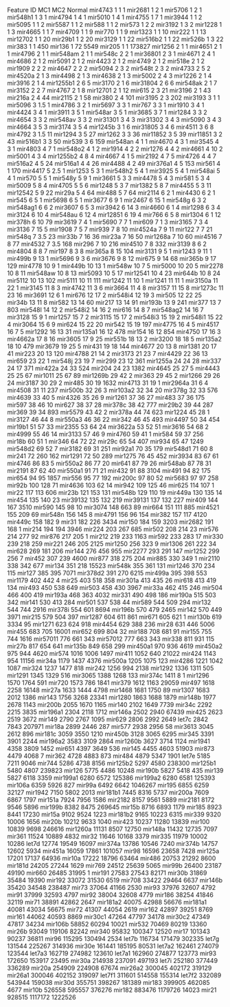 Feature ID	MC1	MC2	Normal
mir4743 	1	1	1
mir2681 	1	2	1
mir5706 	1	2	1
mir548h1 	1	3	1
mir4794 	1	4	1
mir5010 	1	4	1
mir4755 	1	7	1
mir3944 	1	1	2
mir5095 	1	1	2
mir5587 	1	1	2
mir588 	1	1	2
mir573 	1	2	2
mir3192 	1	3	2
mir1228 	1	1	3
mir4665 	1	1	7
mir4709 	1	1	9
mir770 	1	1	9
mir1323 	1	1	10
mir222 	1	1	13
mir12702 	1	1	20
mir29b1 	1	2	20
mir3129 	1	1	22
mir516b2 	1	1	22
mir526b 	1	3	22
mir383 	1	1	450
mir136 	1	72	5549
mir205 	1	1	173827
mir1256 	2	1	1
mir4651 	2	1	1
mir4796 	2	1	1
mir548am 	2	1	1
mir548c 	2	2	1
mir36801 	2	3	1
mir4671 	2	4	1
mir4686 	2	1	2
mir5091 	2	1	2
mir4423 	2	1	2
mir4749 	2	1	2
mir518e 	2	1	2
mir1909 	2	2	2
mir4647 	2	2	2
mir5094 	2	3	2
mir548t 	2	3	2
mir4733 	2	5	2
mir4520a 	2	1	3
mir4498 	2	1	3
mir4638 	2	1	3
mir5002 	2	4	3
mir1226 	2	1	4
mir3916 	2	1	4
mir1255b1 	2	6	5
mir3170 	2	1	6
mir31804 	2	6	6
mir548ak 	2	1	7
mir3152 	2	2	7
mir4767 	2	1	8
mir12701 	2	1	12
mir615 	2	3	21
mir3196 	2	1	43
mir216a 	2	4	44
mir2115 	2	1	58
mir380 	2	4	101
mir3195 	2	3	202
mir3193 	3	1	1
mir5096 	3	1.5	1
mir4786 	3	2	1
mir5697 	3	3	1
mir767 	3	3	1
mir1910 	3	4	1
mir4424 	3	4	1
mir3911 	3	5	1
mir548ar 	3	5	1
mir3685 	3	7	1
mir1284 	3	3	2
mir4654 	3	3	2
mir548av 	3	3	2
mir31301 	3	4	3
mir31302 	3	4	3
mir5090 	3	4	3
mir4664 	3	5	3
mir3174 	3	5	4
mir1245b 	3	1	6
mir31805 	3	4	6
mir4511 	3	6	8
mir4792 	3	1.5	11
mir1294 	3	5	27
mir1262 	3	3	36
mir11852 	3	5	39
mir11851 	3	2	43
mir516b1 	3	3	50
mir539 	3	6	159
mir548an 	4	1	1
mir4670 	4	3	1
mir3545 	4	3	1
mir4803 	4	7	1
mir548o2 	4	1	2
mir1914 	4	2	2
mir1276 	4	4	2
mir4661 	4	10	2
mir5001 	4	3	4
mir1255b2 	4	8	4
mir4667 	4	1	5
mir2192 	4	7	5
mir4726 	4	4	7
mir516a2 	4	5	24
mir516a1 	4	4	26
mir4488 	4	2	49
mir376a1 	4	5	153
mir561 	4	1	170
mir4417 	5	2.5	1
mir1253 	5	3	1
mir548h2 	5	4	1
mir3925 	5	4	1
mir548ai 	5	4	1
mir570 	5	5	1
mir548y 	5	9	1
mir3661 	5	3	3
mir4478 	5	4	3
mir581 	5	3	4
mir5009 	5	8	4
mir4705 	5	5	6
mir1248 	5	3	7
mir1382 	5	8	7
mir4455 	5	3	11
mir12542 	5	9	22
mir29a 	5	4	64
mir488 	5	7	64
mir2114 	6	2	1
mir4430 	6	2	1
mir545 	6	5	1
mir5698 	6	5	1
mir3677 	6	9	1
mir2467 	6	15	1
mir548g 	6	3	2
mir548ag1 	6	6	2
mir3607 	6	5	3
mir3942 	6	14	3
mir4660 	6	1	4
mir1298 	6	3	4
mir3124 	6	10	4
mir548au 	6	12	4
mir12851 	6	19	4
mir766 	6	5	8
mir1304 	6	1	12
mir378h 	6	10	79
mir3619 	7	4	1
mir5690 	7	7	1
mir609 	7	1	3
mir3165 	7	3	4
mir3136 	7	15	5
mir1908 	7	5	7
mir939 	7	8	10
mir4524a 	7	9	11
mir122 	7	7	21
mir548q 	7	3.5	23
mir33b 	7	16	36
mir23a 	7	16	50
mir1268a 	7	10	60
mir4516 	7	8	77
mir4532 	7	3.5	168
mir296 	7	10	216
mir4510 	7	8	332
mir3139 	8	6	2
mir4804 	8	8	7
mir197 	8	3	8
mir365a 	8	15	104
mir3131 	9	5	1
mir1243 	9	11	1
mir499b 	9	13	1
mir5696 	9	3	6
mir3676 	9	8	12
mir675 	9	14	68
mir365b 	9	17	129
mir4778 	10	9	1
mir449b 	10	13	1
mir548w 	10	7	5
mir5000 	10	20	5
mir2278 	10	8	11
mir548aw 	10	8	13
mir5093 	10	5	17
mir12541 	10	4	23
mir644b 	10	8	24
mir5112 	10	13	102
mir5111 	10	11	111
mir1242 	11	10	1
mir1241 	11	11	1
mir3150a 	11	22	1
mir3145 	11	8	3
mir4742 	11	3	6
mir3664 	11	4	8
mir3157 	11	15	8
mir1273c 	11	23	16
mir3691 	12	6	1
mir676 	12	17	2
mir548i4 	12	19	3
mir505 	12	22	25
mir34b 	13	11	8
mir582 	13	14	60
mir217 	13	14	91
mir193b 	13	9	241
mir377 	13	7	803
mir548l 	14	12	2
mir548i2 	14	16	2
mir616 	14	8	7
mir548ag2 	14	16	7
mir3128 	15	9	1
mir1257 	15	7	2
mir3115 	15	17	2
mir548i3 	15	19	2
mir548i1 	15	22	4
mir3064 	15	6	9
mir624 	15	22	20
mir542 	15	19	197
mir4775 	16	4	5
mir4517 	16	7	5
mir1292 	16	13	31
mir135a1 	16	12	478
mir154 	16	12	854
mir4750 	17	16	3
mir4662a 	17	8	16
mir3605 	17	9	25
mir551b 	18	13	2
mir3200 	18	18	5
mir135a2 	18	10	479
mir3679 	19	25	5
mir431 	19	18	144
mir4677 	20	13	8
mir1381 	20	17	41
mir223 	20	13	120
mir4788 	21	14	2
mir3173 	21	23	7
mir4429 	22	36	13
mir659 	23	22	1
mir548j 	23	19	7
mir299 	23	12	361
mir1255a 	24	24	28
mir337 	24	17	371
mir422a 	24	33	524
mir204 	24	23	1382
mir4645 	25	27	5
mir4443 	25	25	67
mir1011 	25	67	89
mir1269b 	29	42	2
mir363 	29	45	2
mir1266 	29	26	24
mir3187 	30	29	2
mir485 	30	19	1632
mir4713 	31	19	1
mir2964a 	31	6	4
mir4508 	31	11	237
mir500b 	32	26	3
mir103a2 	32	34	20
mir378g 	32	33	576
mir4639 	33	40	5
mir4326 	35	26	9
mir1261 	37	36	27
mir483 	37	36	175
mir597 	38	46	10
mir627 	38	37	28
mir378c 	38	42	777
mir29b2 	39	44	287
mir369 	39	34	893
mir5579 	43	42	2
mir378a 	44	74	623
mir1224 	45	28	1
mir3127 	46	44	8
mir550a3 	46	36	22
mir342 	46	45	493
mir4497 	50	34	454
mir19b1 	51	57	33
mir2355 	53	64	24
mir3622a 	53	52	51
mir3616 	54	68	2
mir4999 	55	46	14
mir3133 	57	46	9
mir4760 	59	41	1
mir584 	59	37	256
mir18b 	60	51	1
mir346 	64	72	22
mir29c 	65	54	407
mir934 	65	47	1249
mir548d2 	69	52	7
mir3182 	69	31	251
mir92a1 	70	35	179
mir548d1 	71	60	8
mir241 	72	260	162
mir1291 	72	50	289
mir1275 	76	45	452
mir3934 	83	67	61
mir4746 	86	83	5
mir550a2 	86	77	20
mir641 	87	79	26
mir548ab 	87	78	31
mir2191 	87	62	40
mir550a1 	91	71	21
mir432 	91	88	3104
mir491 	94	82	175
mir654 	94	95	1857
mir556 	95	77	192
mir200c 	97	80	52
mir5683 	97	97	258
mir92b 	100	128	71
mir4636 	103	62	14
mir942 	109	125	46
mir625 	114	107	1
mir22 	117	113	606
mir23b 	121	153	131
mir548b 	129	110	19
mir449a 	130	135	14
mir454 	135	140	23
mir39132 	135	132	219
mir39131 	137	132	227
mir409 	144	167	3510
mir590 	145	98	10
mir3074 	148	663	89
mir664 	151	111	885
mir4521 	155	209	69
mir548n 	156	145	8
mir4791 	156	96	154
mir382 	157	117	4120
mir449c 	158	182	9
mir31 	182	226	3434
mir150 	184	159	3203
mir2682 	191	168	1
mir214 	194	194	3946
mir224 	203	267	685
mir502 	208	214	23
mir576 	214	277	92
mir876 	217	205	1
mir212 	219	233	1163
mir592 	233	283	17
mir330 	239	218	259
mir221 	246	205	2125
mir1250 	256	323	9
mir1306 	261	222	34
mir628 	269	181	206
mir144 	276	456	955
mir2277 	293	291	147
mir1252 	299	256	7
mir452 	307	239	4600
mir877 	318	275	204
mir885 	330	349	1
mir2110 	338	342	677
mir134 	351	218	15523
mir548k 	355	361	131
mir1246 	370	234	115
mir127 	385	395	7071
mir378d2 	391	270	6215
mir499a 	395	398	553
mir1179 	402	442	4
mir25   	403	518	358
mir301a 	413	435	26
mir618 	413	419	134
mir493 	450	538	649
mir503 	458	430	3967
mir33a 	462	415	246
mir504 	466	400	419
mir193a 	468	363	4032
mir331 	490	498	186
mir190a 	515	503	342
mir141 	530	413	284
mir501 	537	538	44
mir589 	544	509	294
mir132 	544	744	2916
mir378i 	554	601	8694
mir196b 	570	479	2465
mir142 	570	449	3971
mir215 	579	504	397
mir1287 	604	611	861
mir671 	605	621	1
mir130b 	619	3334	95
mir1271 	623	624	918
mir4454 	629	388	236
mir28 	631	446	5006
mir455 	683	705	16001
mir652 	699	804	32
mir188 	708	681	91
mir155 	755	744	1616
mir57011 	776	661	343
mir57012 	777	663	343
mir338 	811	931	115
mir27b 	817	654	641
mir135b 	849	658	299
mir450a1 	970	936	4619
mir450a2 	975	944	4620
mir574 	1016	1006	1497
mir411 	1052	640	21022
mir424 	1143	954	11156
mir34a 	1179	1437	4376
mir500a 	1205	1075	123
mir4286 	1221	1042	1087
mir324 	1237	1477	818
mir242 	1256	994	2138
mir1292 	1336	1311	505
mir1291 	1345	1329	516
mir3065 	1388	1268	133
mir374c 	1411	8	1
mir1296 	1570	1764	591
mir720 	1573	786	1841
mir379 	1612	1163	29059
mir497 	1618	2258	16148
mir27a 	1633	1444	4798
mir1468 	1681	1750	89
mir1307 	1683	2012	1386
mir143 	1756	3268	23341
mir1280 	1863	1688	1879
mir148b 	1977	2678	1143
mir200b 	2055	1670	1165
mir140 	2102	1649	7739
mir34c 	2292	2215	3835
mir196a1 	2304	2118	1712
mir146a 	2502	2940	67439
mir425 	2623	2519	3672
mir149 	2790	2767	1095
mir629 	2806	2992	2649
let7c  	2842	7843	207971
mir18a 	2899	2446	287
mir577 	2938	2956	58
mir3613 	3045	2612	896
mir181c 	3059	3550	1210
mir450b 	3128	3065	6295
mir345 	3391	3901	2244
mir196a2 	3583	3109	2864
mir1260b 	3627	3714	1124
mir1941 	4358	3809	1452
mir651 	4397	3649	536
mir145 	4455	4603	51903
mir873 	4479	4068	7
mir362 	4728	4883	873
mir484 	4879	5347	1901
let7e 	5185	7211	9046
mir744 	5286	4738	8156
mir125b2 	5297	4580	238300
mir125b1 	5480	4807	239823
mir126 	5775	4486	10248
mir190b 	5827	5418	435
mir139 	5827	6118	3359
mir199a1 	6280	6572	125386
mir199a2 	6280	6581	125393
mir106a 	6359	5926	827
mir99a 	6492	6642	1046267
mir195 	6855	6259	32127
mir1942 	7150	5802	2013
mir181b1 	7445	8316	5737
mir200a 	7609	6867	1797
mir151a 	7924	7956	1586
mir2182 	8157	9561	5889
mir2181 	8172	9546	5896
mir199b 	8382	8475	269645
mir15b 	8716	6893	1179
mir185 	8923	8441	17230
mir15a 	9102	9524	1223
mir181b2 	9165	10223	6315
mir339 	9320	10006	1656
mir20b 	10212	9633	1040
mir423 	10237	11280	13839
mir100 	10839	9698	246616
mir1260a 	11131	8507	12750
mir148a 	11432	12735	7097
mir361 	11524	10889	4832
mir32 	11646	10168	3379
mir335 	11979	10002	10286
let7d 	12774	19549	16097
mir374a 	13786	10546	7240
mir374b 	14757	12602	5934
mir451a 	16059	17861	101057
mir98 	16596	23658	7428
mir125a 	17201	17137	64936
mir10a 	17222	18796	63464
mir486 	20753	21292	8600
mir181d 	24205	27244	1629
mir769 	24512	25639	5065
mir99b 	26400	23187	49190
mir660 	26485	31995	1
mir191 	27583	27543	82171
mir30b 	31869	35484	19390
mir192 	33072	31530	6519
mir708 	33422	29464	6637
mir146b 	35420	34548	238487
mir73 	37064	41166	2530
mir93 	37976	32607	4792
mir91 	37999	32593	4797
mir92 	38004	32608	4779
mir186 	38254	41846	32119
mir71 	38891	42862	2647
mir181a2 	40075	42988	56676
mir181a1 	40081	43034	56675
mir72 	41307	44054	2619
mir162 	42897	39251	8769
mir161 	44062	40593	8869
mir30c1 	47264	47797	34178
mir30c2 	47349	47817	34234
mir106b 	58852	60294	10021
mir532 	70469	80219	13360
mir26b 	93049	119106	82242
mir340 	95832	100347	12520
mir17 	101343	90237	36811
mir96 	115295	130494	2534
let7b 	116734	171479	302335
let7g  	131544	225267	314936
mir30e 	161441	185195	80531
let7a2 	162461	274079	123544
let7a3 	162719	274982	123610
let7a1 	162960	274877	123773
mir93 	172650	153917	23495
mir30a 	214938	237091	497193
let7i 	252180	377449	336289
mir20a 	254909	224908	67674
mir26a2 	300045	402172	319129
mir26a1 	300046	402152	319097
let7f1 	311601	514558	155314
let7f2 	332089	543944	159038
mir30d 	355751	398267	181389
mir183 	399905	462085	4677
mir10b 	526558	595557	376276
mir182 	883476	1179726	14023
mir21 	928515	1117172	1222526
